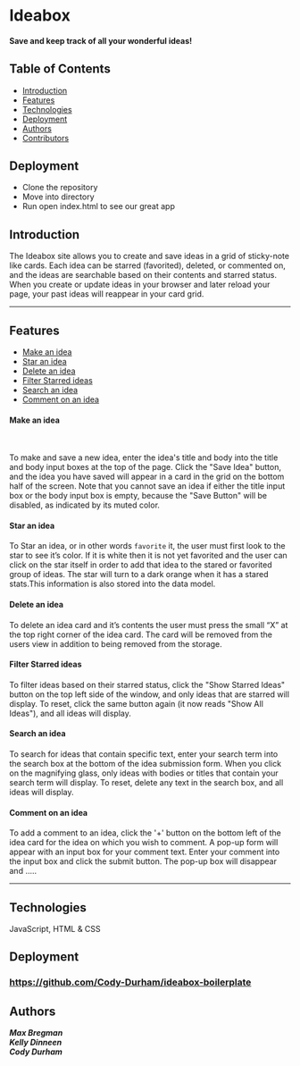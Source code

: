 
# Ideabox
#### Save and keep track of all your wonderful ideas!

## Table of Contents
* [Introduction](#introduction)
* [Features](#features)
* [Technologies](#technologies)
* [Deployment](#deployment)
* [Authors](#authors)
* [Contributors](#contributors)

## Deployment
* Clone the repository
* Move into directory
* Run open index.html to see our great app

## Introduction
The Ideabox site allows you to create and save ideas in a grid of sticky-note like cards. Each idea can be starred (favorited), deleted, or commented on, and the ideas are searchable based on their contents and starred status. When you create or update ideas in your browser and later reload your page, your past ideas will reappear in your card grid.

---
## Features
* [Make an idea](#Make-an-idea)
* [Star an idea](#Star-an-idea)
* [Delete an idea](#Delete-an-idea)
* [Filter Starred ideas](#Filter-starred-ideas)
* [Search an idea](#Search-an-idea)
* [Comment on an idea](#Comment-on-an-idea)

#### Make an idea
#### <a name ="Make-an-idea"></a>

<a name=“Make”-an-idea></a> 

  To make and save a new idea, enter the idea's title and body into the title and body input boxes at the top of the page. Click the "Save Idea" button, and the idea you have saved will appear in a card in the grid on the bottom half of the screen. Note that you cannot save an idea if either the title input box or the body input box is empty, because the "Save Button" will be disabled, as indicated by its muted color.

#### Star an idea
#### <a name ="Star-an-idea"></a>

  To Star an idea, or in other words `favorite` it, the user must first look to the star to see it’s color. If it is white then it is not yet favorited and the user can click on the star itself in order to add that idea to the stared or favorited group of ideas. The star will turn to a dark orange when it has a stared stats.This information is also stored into the data model.

#### Delete an idea
#### <a name ="Delete-an-idea"></a>
  To delete an idea card and it’s contents the user must press the small “X” at the top right corner of the idea card. The card will be removed from the users view in addition to being removed from the storage.

#### Filter Starred ideas
#### <a name ="Filter-starred-idea"></a>

  To filter ideas based on their starred status, click the "Show Starred Ideas" button on the top left side of the window, and only ideas that are starred will display. To reset, click the same button again (it now reads "Show All Ideas"), and all ideas will display.



#### Search an idea
#### <a name ="Search-an-idea"></a>

To search for ideas that contain specific text, enter your search term into the search box at the bottom of the idea submission form. When you click on the magnifying glass, only ideas with bodies or titles that contain your search term will display.
To reset, delete any text in the search box, and all ideas will display.
</details>

#### Comment on an idea
#### <a name ="Comment-on-an-idea"></a>

To add a comment to an idea, click the '+' button on the bottom left of the idea card for the idea on which you wish to comment.
A pop-up form will appear with an input box for your comment text. Enter your comment into the input box and click the submit button. The pop-up box will disappear and .....


---
## Technologies
JavaScript, HTML & CSS

## Deployment
### https://github.com/Cody-Durham/ideabox-boilerplate


## Authors
 ***Max Bregman***<br>
 ***Kelly Dinneen***<br>
 ***Cody Durham***<br>
